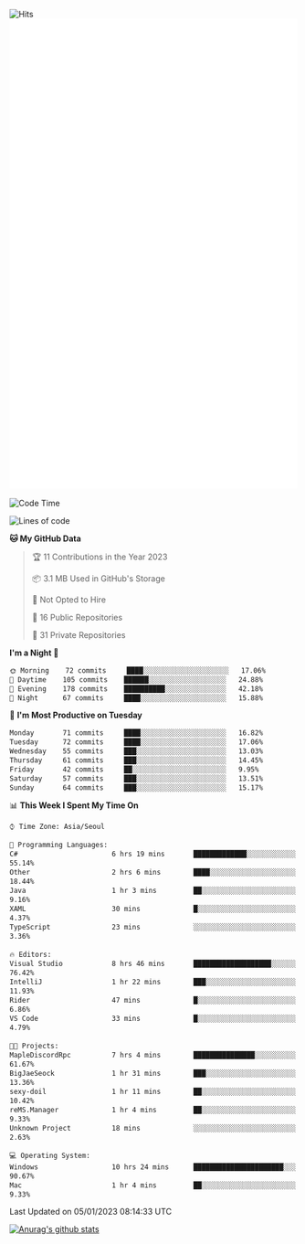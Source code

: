 ![Hits](https://hits.seeyoufarm.com/api/count/incr/badge.svg?url=https%3A%2F%2Fgithub.com%2Fkokose1234&count_bg=%2379C83D&title_bg=%23555555&icon=apple.svg&icon_color=%23E7E7E7&title=hits&edge_flat=false)
<br/>
![Metrics](https://github.com/kokose1234/kokose1234/blob/main/github-metrics.svg)

<!--START_SECTION:waka-->
![Code Time](http://img.shields.io/badge/Code%20Time-738%20hrs%2057%20mins-blue)

![Lines of code](https://img.shields.io/badge/From%20Hello%20World%20I%27ve%20Written-937%20Thousand%20lines%20of%20code-blue)

**🐱 My GitHub Data** 

> 🏆 11 Contributions in the Year 2023
 > 
> 📦 3.1 MB Used in GitHub's Storage 
 > 
> 🚫 Not Opted to Hire
 > 
> 📜 16 Public Repositories 
 > 
> 🔑 31 Private Repositories  
 > 
**I'm a Night 🦉** 

```text
🌞 Morning    72 commits     ████░░░░░░░░░░░░░░░░░░░░░   17.06% 
🌆 Daytime    105 commits    ██████░░░░░░░░░░░░░░░░░░░   24.88% 
🌃 Evening    178 commits    ██████████░░░░░░░░░░░░░░░   42.18% 
🌙 Night      67 commits     ████░░░░░░░░░░░░░░░░░░░░░   15.88%

```
📅 **I'm Most Productive on Tuesday** 

```text
Monday       71 commits     ████░░░░░░░░░░░░░░░░░░░░░   16.82% 
Tuesday      72 commits     ████░░░░░░░░░░░░░░░░░░░░░   17.06% 
Wednesday    55 commits     ███░░░░░░░░░░░░░░░░░░░░░░   13.03% 
Thursday     61 commits     ███░░░░░░░░░░░░░░░░░░░░░░   14.45% 
Friday       42 commits     ██░░░░░░░░░░░░░░░░░░░░░░░   9.95% 
Saturday     57 commits     ███░░░░░░░░░░░░░░░░░░░░░░   13.51% 
Sunday       64 commits     ███░░░░░░░░░░░░░░░░░░░░░░   15.17%

```


📊 **This Week I Spent My Time On** 

```text
⌚︎ Time Zone: Asia/Seoul

💬 Programming Languages: 
C#                       6 hrs 19 mins       █████████████░░░░░░░░░░░░   55.14% 
Other                    2 hrs 6 mins        ████░░░░░░░░░░░░░░░░░░░░░   18.44% 
Java                     1 hr 3 mins         ██░░░░░░░░░░░░░░░░░░░░░░░   9.16% 
XAML                     30 mins             █░░░░░░░░░░░░░░░░░░░░░░░░   4.37% 
TypeScript               23 mins             ░░░░░░░░░░░░░░░░░░░░░░░░░   3.36%

🔥 Editors: 
Visual Studio            8 hrs 46 mins       ███████████████████░░░░░░   76.42% 
IntelliJ                 1 hr 22 mins        ███░░░░░░░░░░░░░░░░░░░░░░   11.93% 
Rider                    47 mins             █░░░░░░░░░░░░░░░░░░░░░░░░   6.86% 
VS Code                  33 mins             █░░░░░░░░░░░░░░░░░░░░░░░░   4.79%

🐱‍💻 Projects: 
MapleDiscordRpc          7 hrs 4 mins        ███████████████░░░░░░░░░░   61.67% 
BigJaeSeock              1 hr 31 mins        ███░░░░░░░░░░░░░░░░░░░░░░   13.36% 
sexy-doil                1 hr 11 mins        ██░░░░░░░░░░░░░░░░░░░░░░░   10.42% 
reMS.Manager             1 hr 4 mins         ██░░░░░░░░░░░░░░░░░░░░░░░   9.33% 
Unknown Project          18 mins             ░░░░░░░░░░░░░░░░░░░░░░░░░   2.63%

💻 Operating System: 
Windows                  10 hrs 24 mins      ██████████████████████░░░   90.67% 
Mac                      1 hr 4 mins         ██░░░░░░░░░░░░░░░░░░░░░░░   9.33%

```


 Last Updated on 05/01/2023 08:14:33 UTC
<!--END_SECTION:waka-->

[![Anurag's github stats](https://github-readme-stats.vercel.app/api?username=kokose1234&theme=dracula)](https://github.com/anuraghazra/github-readme-stats)



	
